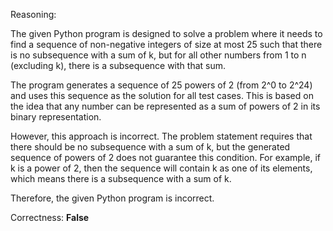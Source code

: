 Reasoning:

The given Python program is designed to solve a problem where it needs to find a sequence of non-negative integers of size at most 25 such that there is no subsequence with a sum of k, but for all other numbers from 1 to n (excluding k), there is a subsequence with that sum.

The program generates a sequence of 25 powers of 2 (from 2^0 to 2^24) and uses this sequence as the solution for all test cases. This is based on the idea that any number can be represented as a sum of powers of 2 in its binary representation.

However, this approach is incorrect. The problem statement requires that there should be no subsequence with a sum of k, but the generated sequence of powers of 2 does not guarantee this condition. For example, if k is a power of 2, then the sequence will contain k as one of its elements, which means there is a subsequence with a sum of k.

Therefore, the given Python program is incorrect.

Correctness: **False**